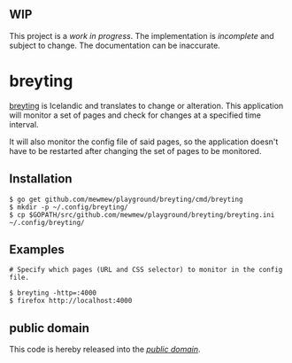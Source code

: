 WIP
---

This project is a *work in progress*. The implementation is *incomplete* and
subject to change. The documentation can be inaccurate.

breyting
========

[breyting][] is Icelandic and translates to change or alteration. This
application will monitor a set of pages and check for changes at a specified
time interval.

It will also monitor the config file of said pages, so the application doesn't
have to be restarted after changing the set of pages to be monitored.

[breyting]: https://en.wiktionary.org/wiki/breyting

Installation
------------

	$ go get github.com/mewmew/playground/breyting/cmd/breyting
	$ mkdir -p ~/.config/breyting/
	$ cp $GOPATH/src/github.com/mewmew/playground/breyting/breyting.ini ~/.config/breyting/

Examples
--------

	# Specify which pages (URL and CSS selector) to monitor in the config file.

	$ breyting -http=:4000
	$ firefox http://localhost:4000

public domain
-------------

This code is hereby released into the *[public domain][]*.

[public domain]: https://creativecommons.org/publicdomain/zero/1.0/
